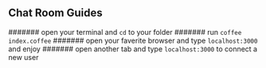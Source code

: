 ## Chat Room Guides

####### open your terminal and `cd` to your folder
####### run `coffee index.coffee`
####### open your faverite browser and type `localhost:3000` and enjoy
####### open another tab and type `localhost:3000` to connect a new user
